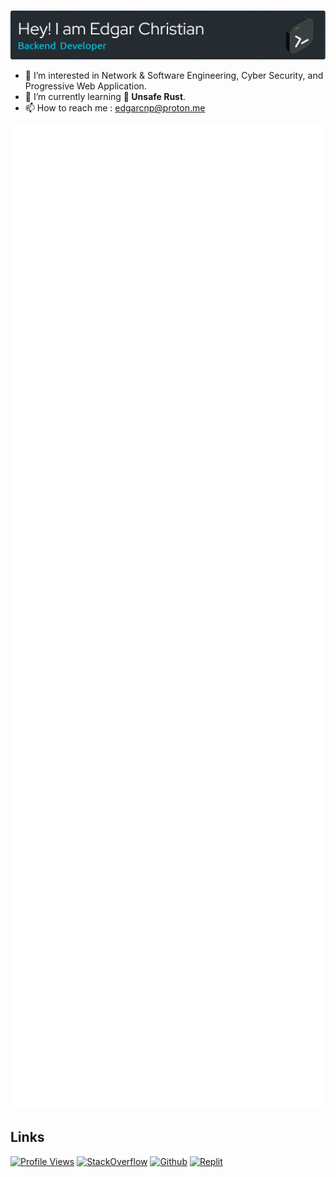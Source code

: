 #
<p align="center">
  <a href=#>
    <img src="/header.png">
  </a>
</p>

- 👀 I’m interested in Network & Software Engineering, Cyber Security, and Progressive Web Application.
- 🌱 I’m currently learning **🦀 Unsafe Rust**.
- 📫 How to reach me : edgarcnp@proton.me

<p align="center">
  <a href=#>
    <img src="/github-metrics.svg" alt="Metrics" width="894px">
  </a>
</p>

## Links
[![Profile Views](https://komarev.com/ghpvc/?username=edgarcnp&label=Profile%20views&color=0e75b6&style=flat)](https://www.github.com/edgarcnp)
[![StackOverflow](https://stackoverflow-badge.onrender.com/api/StackOverflowBadge/13663851)](https://stackoverflow.com/users/13663851/pecorinodev)
[![Github](https://img.shields.io/badge/GitHub-100000?style=flat&logo=github&logoColor=white)](https://www.github.com/edgarcnp)
[![Replit](https://img.shields.io/badge/replit-667881?style=flat&logo=replit&logoColor=white)](https://replit.com/@edgarcnp)

<!---
edgarcnp/edgarcnp is a ✨ special ✨ repository because its `README.md` (this file) appears on your GitHub profile.
You can click the Preview link to take a look at your changes.
--->
